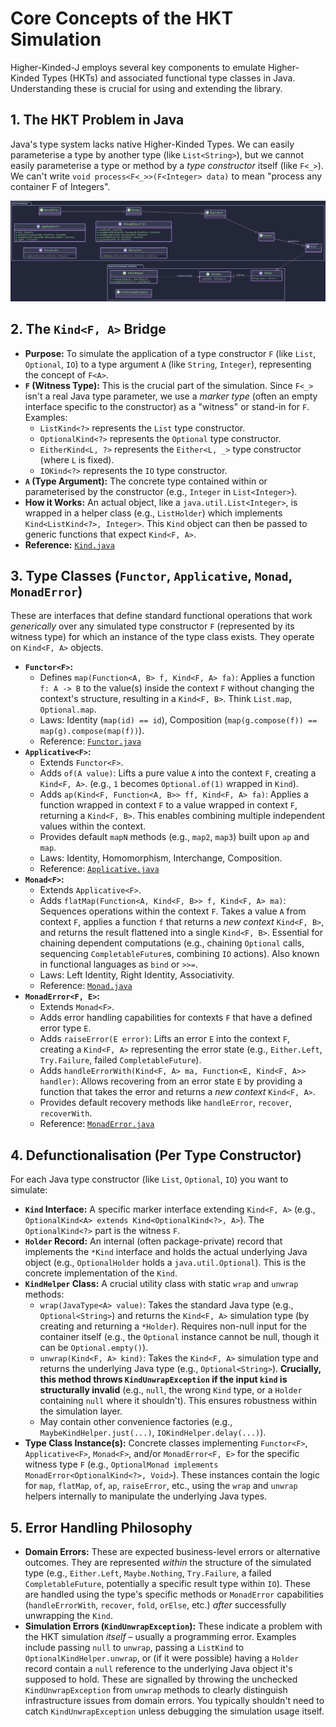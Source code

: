 # Core Concepts of the HKT Simulation

Higher-Kinded-J employs several key components to emulate Higher-Kinded Types (HKTs) and associated functional type classes in Java. Understanding these is crucial for using and extending the library.

## 1. The HKT Problem in Java

Java's type system lacks native Higher-Kinded Types. We can easily parameterise a type by another type (like `List<String>`), but we cannot easily parameterise a type or method by a *type constructor* itself (like `F<_>`). We can't write `void process<F<_>>(F<Integer> data)` to mean "process any container F of Integers".

![core_interfaces.svg](puml/core_interfaces.svg)



## 2. The `Kind<F, A>` Bridge

* **Purpose:** To simulate the application of a type constructor `F` (like `List`, `Optional`, `IO`) to a type argument `A` (like `String`, `Integer`), representing the concept of `F<A>`.
* **`F` (Witness Type):** This is the crucial part of the simulation. Since `F<_>` isn't a real Java type parameter, we use a *marker type* (often an empty interface specific to the constructor) as a "witness" or stand-in for `F`. Examples:
  * `ListKind<?>` represents the `List` type constructor.
  * `OptionalKind<?>` represents the `Optional` type constructor.
  * `EitherKind<L, ?>` represents the `Either<L, _>` type constructor (where `L` is fixed).
  * `IOKind<?>` represents the `IO` type constructor.
* **`A` (Type Argument):** The concrete type contained within or parameterised by the constructor (e.g., `Integer` in `List<Integer>`).
* **How it Works:** An actual object, like a `java.util.List<Integer>`, is wrapped in a helper class (e.g., `ListHolder`) which implements `Kind<ListKind<?>, Integer>`. This `Kind` object can then be passed to generic functions that expect `Kind<F, A>`.
* **Reference:** [`Kind.java`](../src/main/java/org/higherkindedj/hkt/Kind.java)

## 3. Type Classes (`Functor`, `Applicative`, `Monad`, `MonadError`)

These are interfaces that define standard functional operations that work *generically* over any simulated type constructor `F` (represented by its witness type) for which an instance of the type class exists. They operate on `Kind<F, A>` objects.

* **`Functor<F>`:**
  * Defines `map(Function<A, B> f, Kind<F, A> fa)`: Applies a function `f: A -> B` to the value(s) inside the context `F` without changing the context's structure, resulting in a `Kind<F, B>`. Think `List.map`, `Optional.map`.
  * Laws: Identity (`map(id) == id`), Composition (`map(g.compose(f)) == map(g).compose(map(f))`).
  * Reference: [`Functor.java`](../src/main/java/org/higherkindedj/hkt/Functor.java)
* **`Applicative<F>`:**
  * Extends `Functor<F>`.
  * Adds `of(A value)`: Lifts a pure value `A` into the context `F`, creating a `Kind<F, A>`. (e.g., `1` becomes `Optional.of(1)` wrapped in `Kind`).
  * Adds `ap(Kind<F, Function<A, B>> ff, Kind<F, A> fa)`: Applies a function wrapped in context `F` to a value wrapped in context `F`, returning a `Kind<F, B>`. This enables combining multiple independent values within the context.
  * Provides default `mapN` methods (e.g., `map2`, `map3`) built upon `ap` and `map`.
  * Laws: Identity, Homomorphism, Interchange, Composition.
  * Reference: [`Applicative.java`](../src/main/java/org/higherkindedj/hkt/Applicative.java)
* **`Monad<F>`:**
  * Extends `Applicative<F>`.
  * Adds `flatMap(Function<A, Kind<F, B>> f, Kind<F, A> ma)`: Sequences operations within the context `F`. Takes a value `A` from context `F`, applies a function `f` that returns a *new context* `Kind<F, B>`, and returns the result flattened into a single `Kind<F, B>`. Essential for chaining dependent computations (e.g., chaining `Optional` calls, sequencing `CompletableFuture`s, combining `IO` actions). Also known in functional languages as `bind` or `>>=`.
  * Laws: Left Identity, Right Identity, Associativity.
  * Reference: [`Monad.java`](../src/main/java/org/higherkindedj/hkt/Monad.java)
* **`MonadError<F, E>`:**
  * Extends `Monad<F>`.
  * Adds error handling capabilities for contexts `F` that have a defined error type `E`.
  * Adds `raiseError(E error)`: Lifts an error `E` into the context `F`, creating a `Kind<F, A>` representing the error state (e.g., `Either.Left`, `Try.Failure`, failed `CompletableFuture`).
  * Adds `handleErrorWith(Kind<F, A> ma, Function<E, Kind<F, A>> handler)`: Allows recovering from an error state `E` by providing a function that takes the error and returns a *new context* `Kind<F, A>`.
  * Provides default recovery methods like `handleError`, `recover`, `recoverWith`.
  * Reference: [`MonadError.java`](../src/main/java/org/higherkindedj/hkt/MonadError.java)

## 4. Defunctionalisation (Per Type Constructor)

For each Java type constructor (like `List`, `Optional`, `IO`) you want to simulate:

* **`Kind` Interface:** A specific marker interface extending `Kind<F, A>` (e.g., `OptionalKind<A> extends Kind<OptionalKind<?>, A>`). The `OptionalKind<?>` part is the witness `F`.
* **`Holder` Record:** An internal (often package-private) record that implements the `*Kind` interface and holds the actual underlying Java object (e.g., `OptionalHolder` holds a `java.util.Optional`). This is the concrete implementation of the `Kind`.
* **`KindHelper` Class:** A crucial utility class with static `wrap` and `unwrap` methods:
  * `wrap(JavaType<A> value)`: Takes the standard Java type (e.g., `Optional<String>`) and returns the `Kind<F, A>` simulation type (by creating and returning a `*Holder`). Requires non-null input for the container itself (e.g., the `Optional` instance cannot be null, though it can be `Optional.empty()`).
  * `unwrap(Kind<F, A> kind)`: Takes the `Kind<F, A>` simulation type and returns the underlying Java type (e.g., `Optional<String>`). **Crucially, this method throws `KindUnwrapException` if the input `kind` is structurally invalid** (e.g., `null`, the wrong `Kind` type, or a `Holder` containing `null` where it shouldn't). This ensures robustness within the simulation layer.
  * May contain other convenience factories (e.g., `MaybeKindHelper.just(...)`, `IOKindHelper.delay(...)`).
* **Type Class Instance(s):** Concrete classes implementing `Functor<F>`, `Applicative<F>`, `Monad<F>`, and/or `MonadError<F, E>` for the specific witness type `F` (e.g., `OptionalMonad implements MonadError<OptionalKind<?>, Void>`). These instances contain the logic for `map`, `flatMap`, `of`, `ap`, `raiseError`, etc., using the `wrap` and `unwrap` helpers internally to manipulate the underlying Java types.

## 5. Error Handling Philosophy

* **Domain Errors:** These are expected business-level errors or alternative outcomes. They are represented *within* the structure of the simulated type (e.g., `Either.Left`, `Maybe.Nothing`, `Try.Failure`, a failed `CompletableFuture`, potentially a specific result type within `IO`). These are handled using the type's specific methods or `MonadError` capabilities (`handleErrorWith`, `recover`, `fold`, `orElse`, etc.) *after* successfully unwrapping the `Kind`.
* **Simulation Errors (`KindUnwrapException`):** These indicate a problem with the HKT simulation *itself* – usually a programming error. Examples include passing `null` to `unwrap`, passing a `ListKind` to `OptionalKindHelper.unwrap`, or (if it were possible) having a `Holder` record contain a `null` reference to the underlying Java object it's supposed to hold. These are signalled by throwing the unchecked `KindUnwrapException` from `unwrap` methods to clearly distinguish infrastructure issues from domain errors. You typically shouldn't need to catch `KindUnwrapException` unless debugging the simulation usage itself.
